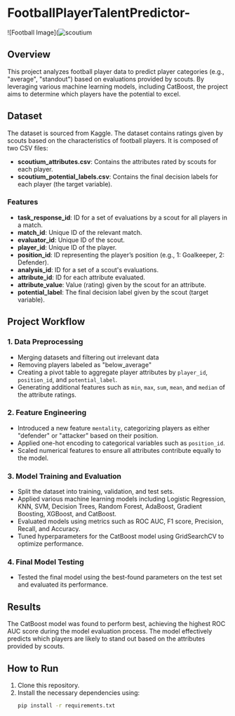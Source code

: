 # FootballPlayerTalentPredictor-

![Football Image](![scoutium](https://github.com/user-attachments/assets/b3582d82-9baa-4adf-a32b-918f781173c4)

## Overview
This project analyzes football player data to predict player categories (e.g., "average", "standout") based on evaluations provided by scouts. By leveraging various machine learning models, including CatBoost, the project aims to determine which players have the potential to excel. 

## Dataset
The dataset is sourced from Kaggle.
The dataset contains ratings given by scouts based on the characteristics of football players. It is composed of two CSV files:
- **scoutium_attributes.csv**: Contains the attributes rated by scouts for each player.
- **scoutium_potential_labels.csv**: Contains the final decision labels for each player (the target variable).

### Features
- **task_response_id**: ID for a set of evaluations by a scout for all players in a match.
- **match_id**: Unique ID of the relevant match.
- **evaluator_id**: Unique ID of the scout.
- **player_id**: Unique ID of the player.
- **position_id**: ID representing the player’s position (e.g., 1: Goalkeeper, 2: Defender).
- **analysis_id**: ID for a set of a scout's evaluations.
- **attribute_id**: ID for each attribute evaluated.
- **attribute_value**: Value (rating) given by the scout for an attribute.
- **potential_label**: The final decision label given by the scout (target variable).

## Project Workflow

### 1. Data Preprocessing
- Merging datasets and filtering out irrelevant data 
- Removing players labeled as "below_average" 
- Creating a pivot table to aggregate player attributes by `player_id`, `position_id`, and `potential_label`.
- Generating additional features such as `min`, `max`, `sum`, `mean`, and `median` of the attribute ratings.

### 2. Feature Engineering
- Introduced a new feature `mentality`, categorizing players as either "defender" or "attacker" based on their position.
- Applied one-hot encoding to categorical variables such as `position_id`.
- Scaled numerical features to ensure all attributes contribute equally to the model.

### 3. Model Training and Evaluation
- Split the dataset into training, validation, and test sets.
- Applied various machine learning models including Logistic Regression, KNN, SVM, Decision Trees, Random Forest, AdaBoost, Gradient Boosting, XGBoost, and CatBoost.
- Evaluated models using metrics such as ROC AUC, F1 score, Precision, Recall, and Accuracy.
- Tuned hyperparameters for the CatBoost model using GridSearchCV to optimize performance.

### 4. Final Model Testing
- Tested the final model using the best-found parameters on the test set and evaluated its performance.

## Results
The CatBoost model was found to perform best, achieving the highest ROC AUC score during the model evaluation process. The model effectively predicts which players are likely to stand out based on the attributes provided by scouts.

## How to Run
1. Clone this repository.
2. Install the necessary dependencies using:
   ```bash
   pip install -r requirements.txt
